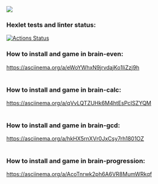 <a href="https://codeclimate.com/github/worknonstop/python-project-lvl1/maintainability"><img src="https://api.codeclimate.com/v1/badges/c356ed621661028d1989/maintainability" /></a>
### Hexlet tests and linter status:
[![Actions Status](https://github.com/worknonstop/python-project-lvl1/workflows/hexlet-check/badge.svg)](https://github.com/worknonstop/python-project-lvl1/actions)

### How to install and game in brain-even:<br>
https://asciinema.org/a/eWoYWhxN9jrvdajKo1IiZzj9h<br><br>
### How to install and game in brain-calc:<br>
https://asciinema.org/a/qVvLQTZUHk6M4htEsPcISZYQM<br><br>
### How to install and game in brain-gcd:<br>
https://asciinema.org/a/hkHX5rnXVr0JxCsy7rh1801OZ<br><br>
### How to install and game in brain-progression:<br>
https://asciinema.org/a/AcoTnrwk2ph6A6VR8MumWRkqf<br><br>

